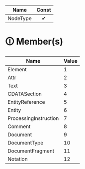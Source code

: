 | Name       | Const                        |
|------------|:----------------------------:|
| NodeType | ✔ |

# &#128712; Member(s)

| Name         | Value         |
|--------------|---------------|
| Element | 1 |
| Attr | 2 |
| Text | 3 |
| CDATASection | 4 |
| EntityReference | 5 |
| Entity | 6 |
| ProcessingInstruction | 7 |
| Comment | 8 |
| Document | 9 |
| DocumentType | 10 |
| DocumentFragment | 11 |
| Notation | 12 |